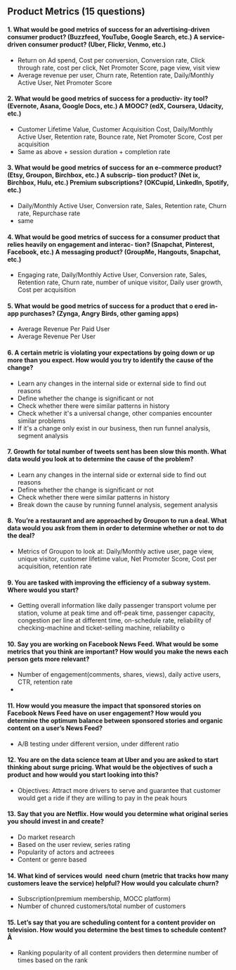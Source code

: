 ## Product Metrics (15 questions)

#### 1. What would be good metrics of success for an advertising-driven consumer product? (Buzzfeed, YouTube, Google Search, etc.) A service-driven consumer product? (Uber, Flickr, Venmo, etc.)
   - Return on Ad spend, Cost per conversion, Conversion rate, Click through rate, cost per click, Net Promoter Score, page view, visit view
   - Average revenue per user, Churn rate, Retention rate, Daily/Monthly Active User, Net Promoter Score
#### 2. What would be good metrics of success for a productiv- ity tool? (Evernote, Asana, Google Docs, etc.) A MOOC? (edX, Coursera, Udacity, etc.)
   - Customer Lifetime Value, Customer Acquisition Cost, Daily/Monthly Active User, Retention rate, Bounce rate, Net Promoter Score, Cost per acquisition
   - Same as above + session duration + completion rate

#### 3. What would be good metrics of success for an e-commerce product? (Etsy, Groupon, Birchbox, etc.) A subscrip- tion product? (Net ix, Birchbox, Hulu, etc.) Premium subscriptions? (OKCupid, LinkedIn, Spotify, etc.) 
   - Daily/Monthly Active User, Conversion rate, Sales, Retention rate, Churn rate, Repurchase rate
   - same 

#### 4. What would be good metrics of success for a consumer product that relies heavily on engagement and interac- tion? (Snapchat, Pinterest, Facebook, etc.) A messaging product? (GroupMe, Hangouts, Snapchat, etc.)
  - Engaging rate, Daily/Monthly Active User, Conversion rate, Sales, Retention rate, Churn rate, number of unique visitor,
    Daily user growth, Cost per acquisition
  
#### 5. What would be good metrics of success for a product that o ered in-app purchases? (Zynga, Angry Birds, other gaming apps)
  - Average Revenue Per Paid User
  - Average Revenue Per User

#### 6. A certain metric is violating your expectations by going down or up more than you expect. How would you try to identify the cause of the change?
   - Learn any changes in the internal side or external side to find out reasons
   - Define whether the change is significant or not
   - Check whether there were similar patterns in history
   - Check whether it's a universal change, other companies encounter similar problems
   - If it's a change only exist in our business, then run funnel analysis, segment analysis

#### 7. Growth for total number of tweets sent has been slow this month. What data would you look at to determine the cause of the problem?
   - Learn any changes in the internal side or external side to find out reasons
   - Define whether the change is significant or not
   - Check whether there were similar patterns in history
   - Break down the cause by running funnel analysis, segement analysis

#### 8. You’re a restaurant and are approached by Groupon to run a deal. What data would you ask from them in order to determine whether or not to do the deal?
   - Metrics of Groupon to look at: Daily/Monthly active user, page view, unique visitor, customer lifetime value, Net Promoter Score, Cost per acquisition, retention rate

#### 9. You are tasked with improving the efficiency of a subway system. Where would you start?
   - Getting overall information like daily passenger transport volume per station, volume at peak time and off-peak time, passenger capacity, congestion per line at different time,
     on-schedule rate, reliability of checking-machine and ticket-selling machine, reliability o
   
#### 10. Say you are working on Facebook News Feed. What would be some metrics that you think are important? How would you make the news each person gets more relevant?
   - Number of engagement(comments, shares, views), daily active users, CTR, retention rate
   - 
 
#### 11. How would you measure the impact that sponsored stories on Facebook News Feed have on user engagement? How would you determine the optimum balance between sponsored stories and organic content on a user’s News Feed?
   - A/B testing under different version, under different ratio
 
#### 12. You are on the data science team at Uber and you are asked to start thinking about surge pricing. What would be the objectives of such a product and how would you start looking into this?
   - Objectives: Attract more drivers to serve and guarantee that customer would get a ride if they are willing to pay in the peak hours
   
#### 13. Say that you are Netflix. How would you determine what original series you should invest in and create?
   - Do market research
   - Based on the user review, series rating
   - Popularity of actors and actreees
   - Content or genre based
  
#### 14. What kind of services would  need churn (metric that tracks how many customers leave the service) helpful? How would you calculate churn?
  - Subscription(premium membership, MOCC platform)
  - Number of chunred customers/total number of customers
#### 15. Let’s say that you are scheduling content for a content provider on television. How would you determine the best times to schedule content?Â
  - Ranking popularity of all content providers then determine number of times based on the rank
